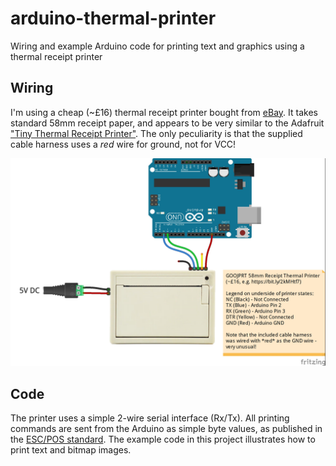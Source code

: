# arduino-thermal-printer
Wiring and example Arduino code for printing text and graphics using a thermal receipt printer

## Wiring
I'm using a cheap (~£16) thermal receipt printer bought from <a href="https://www.ebay.co.uk/itm/GOOJPRT-58mm-Receipt-Thermal-Printer-TTL-USB-50-85mm-s-Printing-Speed-Emb-P7Z7-/223651113560">eBay</a>. It takes standard 58mm receipt paper, and appears to be very similar to the Adafruit <a href="https://www.adafruit.com/product/2751">"Tiny Thermal Receipt Printer"</a>.
The only peculiarity is that the supplied cable harness uses a *red* wire for ground, not for VCC!

![Thermal Receipt printer wired to Arduino](Thermal%20Printer_bb.jpg?raw=true "Wiring thermal printer to Arduino Uno")

## Code
The printer uses a simple 2-wire serial interface (Rx/Tx). All printing commands are sent from the Arduino as simple byte values, as published in the <a href="ESCPOS Command Sheet.pdf">ESC/POS standard</a>. The example code in this project illustrates how to print text and bitmap images. 
